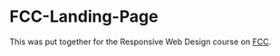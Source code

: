 # FCC-Landing-Page

This was put together for the Responsive Web Design course on [FCC](https://www.freecodecamp.org/certification/fcc21752981-84f1-47db-a786-eea26f47141e/responsive-web-design).